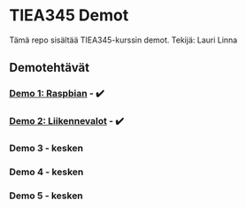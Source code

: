 # TIEA345 Demot
Tämä repo sisältää TIEA345-kurssin demot.
Tekijä: Lauri Linna

## Demotehtävät

### [Demo 1: Raspbian](/demo1) - :heavy_check_mark:

### [Demo 2: Liikennevalot](/demo2) - :heavy_check_mark:
### Demo 3 - kesken
### Demo 4 - kesken
### Demo 5 - kesken
